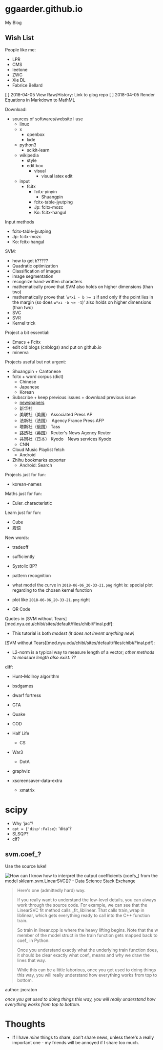 # ggaarder.github.io
My Blog

## Wish List

People like me:
- LPR
- CMS
- Ieetone
- ZWC
- Xie DL
- Fabrice Bellard

[ ] 2018-04-05 View Raw/History: Link to glog repo
[ ] 2018-04-05 Render Equations in Markdown to MathML

Download:
- sources of softwares/website I use
  - linux
  - x
    - openbox
    - lxde
  - python3
    - scikit-learn
  - wikipedia
    - style
    - edit box
      - visual
        - visual latex edit
  - input
    - fcitx
      - fcitx-pinyin
        - Shuangpin
      - fcitx-table-jyutping
      - Jp: fcitx-mozc
      - Ko: fcitx-hangul

Input methods
- fcitx-table-jyutping
- Jp: fcitx-mozc
- Ko: fcitx-hangul

SVM:
- how to get `b`?????
- Quadratic optimization
- Classification of images
- image segmentation
- recognize hand-written characters
- mathematically prove that SVM also holds on higher dimensions (than
  two)
- mathematically prove that '`w*xi - b >= 1` if and only if the point
  lies in the margin (so does `w*xi -b <= -1`)' also holds on higher
  dimensions (than two)
- SVC
- SVR
- Kernel trick

Project a bit essential:
- Emacs + Fcitx
- edit old blogs (cnblogs) and put on github.io
- minerva

Projects useful but not urgent:
- Shuangpin + Cantonese
- fcitx + word corpus (dict)
  - Chinese
  - Japanese
  - Korean
- Subscribe + keep previous issues + download previous issue
  - [newspapers](newspapers.md)
  - 新华社
  - 美联社（美国） Associated Press AP
  - 法新社（法国）　Agency France Press AFP
  - 塔斯社（俄国） Tass
  - 路透社（英国） Reuter's News Agency Reuter
  - 共同社（日本） Kyodo　News services Kyodo
  - CNN
- Cloud Music Playlist fetch
  - Android
- Zhihu bookmarks exporter
  - Android: Search

Projects just for fun:
- korean-names

Maths just for fun:
- Euler_characteristic

Learn just for fun:
- Cube
- 腹语

New words:
- tradeoff
- sufficiently
- Systolic BP?

- pattern recognition
- what model the curve in `2018-06-06_20-33-21.png` right is: special
  plot regarding to the chosen kernel function
- plot like `2018-06-06_20-33-21.png` right

- QR Code

Quotes in [SVM without
Tears][med.nyu.edu/chibi/sites/default/files/chibi/Final.pdf]:
- This tutorial is both *modest (it does not invent anything new)*

 [SVM without
 Tears][med.nyu.edu/chibi/sites/default/files/chibi/Final.pdf]:
- L2-norm is a typical way to measure length of a vector; *other
  methods to measure length also exist.* ??

diff:
- Hunt–McIlroy algorithm

- bsdgames
- dwarf fortress
- GTA
- Quake
- COD
- Half Life
  - CS
- War3
  - DotA

- graphviz
- xscreensaver-data-extra
  - xmatrix

# scipy
- Why 'jac'?
- `opt = {'disp':False}`: 'disp'?
- SLSQP?
- clf?

## svm.coef_?

Use the source luke!

![How can I know how to interpret the output coefficients (`coefs_`) from the model sklearn.svm.LinearSVC()? - Data Science Stack Exchange](https://datascience.stackexchange.com/questions/17970/how-can-i-know-how-to-interpret-the-output-coefficients-coefs-from-the-mode?newreg=ea4f8bf6fae44c458278877c84fad7d8)



> Here's one (admittedly hard) way.
>
> If you really want to understand the low-level details, you can always work through the source code. For example, we can see that the LinearSVC fit method calls _fit_liblinear. That calls train_wrap in liblinear, which gets everything ready to call into the C++ function train.
>
> So train in linear.cpp is where the heavy lifting begins. Note that the w member of the model struct in the train function gets mapped back to coef_ in Python.
>
> Once you understand exactly what the underlying train function does, it should be clear exactly what coef_ means and why we draw the lines that way.
>
> While this can be a little laborious, once you get used to doing things this way, you will really understand how everything works from top to bottom.

author: jncraton

*once you get used to doing things this way, you will really understand how everything works from top to bottom.*


# Thoughts
- If I have *mine* things to share, don't share news, unless there's a
  really important one - my friends will be annoyed if I share too much.
